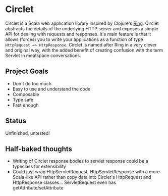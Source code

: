 # Circlet

Circlet is a Scala web application library inspired by Clojure's
[Ring](https://github.com/ring-clojure/ring). Circlet abstracts the details of
the underlying HTTP server and exposes a simple API for dealing with requests
and responses.  It's main feature is that it allows (forces) you to write your
applications as a function of type `HttpRequest => HttpResponse`.  Circlet is
named after Ring in a very clever and original way, with the added benefit of
creating confusion with the term Servlet in meatspace conversations.

## Project Goals

* Don't do too much
* Easy to use and understand the code
* Composable
* Type safe
* Fast enough

## Status

Unfinished, untested!

## Half-baked thoughts

* Writing of Circlet response bodies to servlet response could be a typeclass for extensibility
* Could just wrap HttpServletRequest, HttpServletResponse with a more Scala-like API rather 
  than copy data into Circlet's HttpRequest and HttpResponse classes...  ServletRequest even has
  getAttribute/setAttribute
   
